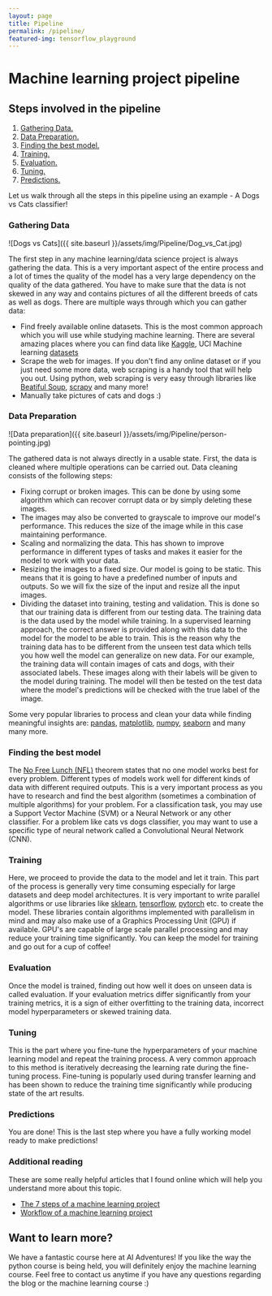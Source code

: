 ```yaml
---
layout: page
title: Pipeline
permalink: /pipeline/
featured-img: tensorflow_playground
---
```


# Machine learning project pipeline
## Steps involved in the pipeline
1. [Gathering Data.](#gathering-data)
2. [Data Preparation.](#data-preparation)
3. [Finding the best model.](#finding-the-best-model)
4. [Training.](#training)
5. [Evaluation.](#evaluation)
6. [Tuning.](#tuning)
7. [Predictions.](#predictions)

Let us walk through all the steps in this pipeline using an example - A Dogs vs Cats classifier!

### Gathering Data

![Dogs vs Cats]({{ site.baseurl }}/assets/img/Pipeline/Dog_vs_Cat.jpg)

The first step in any machine learning/data science project is always gathering the data. This is a very important aspect of the entire process and a lot of times the quality of the model has a very large dependency on the quality of the data gathered. You have to make sure that the data is not skewed in any way and contains pictures of all the different breeds of cats as well as dogs. There are multiple ways through which you can gather data:
- Find freely available online datasets. This is the most common approach which you will use while studying machine learning. There are several amazing places where you can find data like [Kaggle](https://www.kaggle.com/), UCI Machine learning [datasets](https://archive.ics.uci.edu/ml/datasets.php)
- Scrape the web for images. If you don't find any online dataset or if you just need some more data, web scraping is a handy tool that will help you out. Using python, web scraping is very easy through libraries like [Beatiful Soup](https://www.crummy.com/software/BeautifulSoup/), [scrapy](https://scrapy.org/) and many more!
- Manually take pictures of cats and dogs :)

### Data Preparation
![Data preparation]({{ site.baseurl }}/assets/img/Pipeline/person-pointing.jpg)

The gathered data is not always directly in a usable state. First, the data is cleaned where multiple operations can be carried out. Data cleaning consists of the following steps:
- Fixing corrupt or broken images. This can be done by using some algorithm which can recover corrupt data or by simply deleting these images. 
- The images may also be converted to grayscale to improve our model's performance. This reduces the size of the image while in this case maintaining performance. 
- Scaling and normalizing the data. This has shown to improve performance in different types of tasks and makes it easier for the model to work with your data. 
- Resizing the images to a fixed size. Our model is going to be static. This means that it is going to have a predefined number of inputs and outputs. So we will fix the size of the input and resize all the input images. 
- Dividing the dataset into training, testing and validation. This is done so that our training data is different from our testing data. The training data is the data used by the model while training. In a supervised learning approach, the correct answer is provided along with this data to the model for the model to be able to train. This is the reason why the training data has to be different from the unseen test data which tells you how well the model can generalize on new data. For our example, the training data will contain images of cats and dogs, with their associated labels. These images along with their labels will be given to the model during training. The model will then be tested on the test data where the model's predictions will be checked with the true label of the image.

Some very popular libraries to process and clean your data while finding meaningful insights are: [pandas](https://pandas.pydata.org/), [matplotlib](https://matplotlib.org/), [numpy](https://numpy.org/), [seaborn](https://seaborn.pydata.org/) and many many more.

### Finding the best model

The [No Free Lunch (NFL)](https://en.wikipedia.org/wiki/No_free_lunch_in_search_and_optimization) theorem states that no one model works best for every problem. Different types of models work well for different kinds of data with different required outputs. This is a very important process as you have to research and find the best algorithm (sometimes a combination of multiple algorithms) for your problem. For a classification task, you may use a Support Vector Machine (SVM) or a Neural Network or any other classifier. For a problem like cats vs dogs classifier, you may want to use a specific type of neural network called a Convolutional Neural Network (CNN).

### Training

Here, we proceed to provide the data to the model and let it train. This part of the process is generally very time consuming especially for large datasets and deep model architectures. It is very important to write parallel algorithms or use libraries like [sklearn](https://scikit-learn.org/stable/), [tensorflow](https://www.tensorflow.org/), [pytorch](https://pytorch.org/) etc. to create the model. These libraries contain algorithms implemented with parallelism in mind and may also make use of a Graphics Processing Unit (GPU) if available. GPU's are capable of large scale parallel processing and may reduce your training time significantly. You can keep the model for training and go out for a cup of coffee!

### Evaluation

Once the model is trained, finding out how well it does on unseen data is called evaluation. If your evaluation metrics differ significantly from your training metrics, it is a sign of either overfitting to the training data, incorrect model hyperparameters or skewed training data. 

### Tuning
This is the part where you fine-tune the hyperparameters of your machine learning model and repeat the training process. A very common approach to this method is iteratively decreasing the learning rate during the fine-tuning process. Fine-tuning is popularly used during transfer learning and has been shown to reduce the training time significantly while producing state of the art results.


### Predictions

You are done! This is the last step where you have a fully working model ready to make predictions!

### Additional reading

These are some really helpful articles that I found online which will help you understand more about this topic. 
- [The 7 steps of a machine learning project](https://towardsdatascience.com/the-7-steps-of-machine-learning-2877d7e5548e)
- [Workflow of a machine learning project](https://towardsdatascience.com/workflow-of-a-machine-learning-project-ec1dba419b94)

## Want to learn more?

We have a fantastic course here at AI Adventures! If you like the way the python course is being held, you will definitely enjoy the machine learning course. Feel free to contact us anytime if you have any questions regarding the blog or the machine learning course :)
